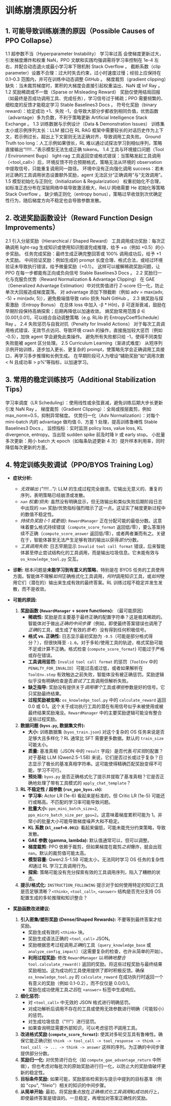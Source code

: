 # 训练崩溃原因分析

## 1. 可能导致训练崩溃的原因（Possible Causes of PPO Collapse）

1.1 超参数不当（Hyperparameter Instability）
学习率过高 会使梯度更新过大，引发梯度爆炸和权重 NaN，PPO 文献和实践均强调需将学习率控制在 1e-4 左右，并配合动态退火或最小学习率下限机制
Stack Overflow
。
截断系数（clip parameter）设置不合理：过大时失去约束，过小时速度过慢；经验上应保持在 0.1–0.3 范围内，并可在训练中动态调整
GitHub
。
梯度裁剪（gradient clipping）缺失：当未裁剪梯度时，累积的大梯度会直接引起权重溢出、NaN 或 Inf
Ray
。
1.2 奖励稀疏或不一致（Sparse or Misleading Reward）
奖励仅使用结局回报（如最终是否成功调用工具、完成任务），学习信号过于稀疏；PPO 需要频繁的、细粒度的反馈才能稳定学习
Stable Baselines3 Docs
。
符号化奖励（binary reward）：给定成功 +1、失败 -1，会导致大部分步都收到相同负值，优势函数（advantage）多为负数，不利于策略更新
Artificial Intelligence Stack Exchange
。
1.3 训练数据与示例设计（Data & Demonstration Issues）
训练集太小或示例序列太长：LLM 接口在 RL RAG 框架中需要较长的对话历史作为上下文，若示例过长，超出上下文窗则无法正确对齐，导致调用工具失败。
Ground Truth too long：人工示例如果很长，RL 难以通过试探法学习到相似序列，策略直接输出“!!!!!…”表示模型无法生成正确 tokens。
1.4 工具与环境接口问题（Tool / Environment Bugs）
light-rag 工具返回空或格式错误：当策略发起工具调用（<tool_call>）后，环境反馈不符合预期格式，策略无法从环境的 observation 中提取信号，只能重复调用同一路径。
环境中没有正向强化调用 success：若未对正确的工具调用状态设置额外奖励，agent 无法区分“正确调用”与“无效调用”。
1.5 模型初始化与正则化（Initialization & Regularization）
权重初始化不合理，如标准正态分布在深层网络中易导致激活极大，ReLU 网络需要 He 初始化等策略
Stack Overflow
。
缺少熵正则化（entropy bonus），策略过早收敛到次优确定性行为，随后梯度方向不稳定也会导致参数发散。

## 2. 改进奖励函数设计（Reward Function Design Improvements）

2.1 引入分层奖励（Hierarchical / Shaped Reward）
工具调用成功奖励：每次正确调用 light-rag 生成知识或使用知识图谱完成推理，给予 +α（例如 +0.5）的小步奖励。
任务完成奖励：最终生成正确完整回答或 100% 调用成功后，给予 +1 大奖励。
中间验证奖励：例如生成的 prompt 长度合理、格式合法，或经过环境验证未导致执行错误，给予微量奖励（+0.1）。
这样可以缓解稀疏奖励问题，让 PPO 在每一步都能有正向或负向信号
Stable Baselines3 Docs
。
2.2 奖励归一化与克服负优势（Reward Normalization & Advantage Clipping）
在 GAE（Generalized Advantage Estimation）中对优势值进行 Z-score 归一化，防止单次大回报造成梯度震荡。
对 advantage 添加下限截断（例如 adv = max(adv, -5) + min(adv, 5)），避免极端值导致 ratio 损失 NaN
GitHub
。
2.3 熵奖励与探索激励（Entropy Bonus）
在总体 loss 中加入 -β * H(π)，β 可逐渐衰减，鼓励在早期阶段保持高熵探索；后期再降低以加速收敛。
熵奖励常用范围 β ∈ [0.001,0.01]，可以结合自动调整策略（e.g. RLlib 的 EntropyCoeffSchedule）
Ray
。
2.4 失败惩罚与自我对抗（Penalty for Invalid Actions）
对于每次工具调用格式错误、无效节点访问、导致环境 crash 的操作，直接施加较大惩罚（例如 -0.5），加快 agent 学会避免此类操作。
避免所有失败都只给 -1，使得不同类型失败能被 agent 区分处理。
2.5 Curriculum Learning（渐进式难度）
从短序列示例开始训练，逐步加入更长、更复杂的 prompt，使策略先学会正确调用工具接口，再学习多步推理和长例生成。
在早期阶段可人为增设“辅助奖励”如“调用次数 < N 且成功率 > p%”等指标，以加速学习。

## 3. 常用的稳定训练技巧（Additional Stabilization Tips）

学习率调度（LR Scheduling）：使用线性或余弦衰减，避免训练后期大步长更新引发 NaN
Ray
。
梯度裁剪（Gradient Clipping）：全局或按层裁剪，例如 max_norm=0.5，抑制异常梯度。
优势归一化（Adv Normalization）：对每个 mini-batch 内的 advantage 做均值 0、方差 1 处理，提高训练鲁棒性
Stable Baselines3 Docs
。
监控指标：实时监测 policy loss, value loss, KL divergence, entropy。当出现 sudden spike 前及时降 lr 或 early stop。
小批量多次更新：用小 batch 大 epoch（如每条轨迹更新 4 次）提升样本利用率，同时降低每次更新的方差。


## 4. 特定训练失败调试（PPO/BYOS Training Log） 

*   **症状分析:**
    *   *无效输出 ("!!!!...")*: LLM 的生成过程完全崩溃。它输出无意义的、重复的序列，表明策略已经崩溃或发散。
    *   *`nan` 权重/损失:* 虽然没有明确显示，但无效输出和类似失败后期阶段日志中出现的 `nan` 奖励/优势指标强烈暗示了这一点。这证实了梯度更新过程中的数值不稳定性。
    *   *持续负奖励 (-1 或更低):* `RewardManager` 正在分配可能的最低分数。这意味着要么格式持续错误（`compute_score_format` 返回低/零），要么答案持续不正确（`compute_score_answer` 返回低/零），或者两者兼而有之。关键在于，智能体甚至无法产生足够有效的输出以获得*部分*分数。
    *   *工具调用失败:* 日志早期显示 `Invalid tool call format` 错误，后来智能体甚至停止尝试结构化的工具调用，而是输出垃圾信息。它未能有效与 `os_knowledge_tool.py` 交互。
*   **诊断:** 根本问题是**未能学习到有意义的策略**，特别是在 BYOS 任务的工具使用方面。智能体不理解*如何*正确格式化工具调用，*何时*调用知识工具，或*如何*使用它们（潜在的）输出来生成有效的最终答案。RL 训练过程不稳定并发生发散，而不是收敛。
*   **可能的原因:**
    1.  **奖励函数 (`RewardManager` + score functions):** （最可能原因）
        *   **稀疏性:** 奖励是否主要基于最终正确的配置字符串？这是极其稀疏的。智能体对于做出*正确的中间步骤*（例如，即使最终答案错误也调用了*正确*的工具，或生成了有效的*思考*）没有得到任何积极信号。
        *   **格式 vs. 正确性:** 日志显示最初奖励为 `-0.5`（可能是部分格式得分？），但很快降至 `-1.0`。对于多轮/使用工具的轨迹，格式奖励可能不足或计算不正确。格式检查 (`compute_score_format`) 可能过于严格或存在错误。
        *   **工具调用惩罚:** `Invalid tool call format` 的惩罚（`ToolEnv` 中的 `PENALTY_FOR_INVALID`）可能过高或过低，或者如果解析在 `ToolEnv.step` 有效触达之前失败，智能体没有被正确惩罚。奖励逻辑似乎没有明确检查是否*尝试了*工具调用但解析失败。
        *   **缺乏指导:** 奖励没有提供关于*调用哪个*工具或*哪些*参数是好的信号。它只奖励最终结果。
        *   **过程奖励被忽略:** `os_knowledge_tool.py` 中的 `calculate_reward` 返回 0.0 或 0.1。这个关于成功执行工具的潜在有用信号似乎未被使用或被最终结果奖励淹没。`RewardManager` 中的主要奖励逻辑可能没有整合这些过程奖励。
    2.  **数据问题 (`byos.py`, 数据集文件):**
        *   **大小:** 训练数据集 (`byos_train.json`) 对这个复杂的 OS 任务来说是否足够大且多样化？RL 通常比 SFT 需要更多数据。默认的 `train_size` 可能太小。
        *   **质量:** 基准真相（JSON 中的 `result` 字段）是否代表*可实现*的配置？对于基础 LLM (Qwen2.5-1.5B) 来说，它们是否过长或过于复杂？日志显示了极长的基准真相字符串。这可能使得精确匹配奖励变得不可能，学习不可行。
        *   **预处理:** `byos.py` 是否正确格式化了提示并提取了基准真相？它是否正确地处理了带有工具模式的 `apply_chat_template`？
    3.  **RL 不稳定性 / 超参数 (`run_ppo_byos.sh`):**
        *   **学习率:** Actor LR (1e-6) 看起来是标准的，但 Critic LR (1e-5) 可能还行或略高。不匹配的学习率可能导致问题。
        *   **批量大小:** `ppo_mini_batch_size=2`, `ppo_micro_batch_size_per_gpu=2`。这意味着梯度累积可能为 1。非常小的批量大小可能导致梯度噪声大和不稳定。
        *   **KL 系数 (`kl_coef=0.001`):** 看起来偏低，可能未能充分约束策略，导致发散。
        *   **GAE 参数 (gamma, lambda):** 默认值通常可以，但可以调整。
        *   **梯度裁剪:** PPO 依赖于裁剪，但如果梯度在裁剪*之前*爆炸，就会出现 `nan`。默认的裁剪值可能太高。
        *   **模型容量:** Qwen2.5-1.5B 可能太小，无法同时学习 OS 任务的复杂性*和*通过 RL 学习工具调用行为。
        *   **探索:** 策略可能没有充分探索有效的工具调用序列，陷入了糟糕的状态。
    4.  **提示/格式化:** `INSTRUCTION_FOLLOWING` 提示对于如何使用特定的知识工具是否足够清晰？`<think>`, `<tool_call>`, `<answer>` 结构是否充分支持 OS 配置生成的多轮推理和知识整合？

*   **奖励函数改进建议:**
    1.  **引入密集/塑形奖励 (Dense/Shaped Rewards):** 不要等到最终答案才给奖励。
        *   奖励生成有效的 `<think>` 块。
        *   奖励生成语法正确的 `<tool_call>` JSON。
        *   奖励根据思考过程调用*正确*的工具（`query_knowledge_base` 或 `analyze_config_impact`）（这需要复杂的检查，也许从简单的开始）。
        *   **利用过程奖励:** 修改 `RewardManager` 以*明确地整合* `tool.calculate_reward()` 返回的奖励。将这些过程奖励与最终结果奖励相加。这为成功的工具使用提供了即时积极反馈。确保 `os_knowledge_tool.py` 的 `calculate_reward` 在成功执行时返回一个有意义的奖励（例如 0.1-0.2），而不仅仅是 0.0/0.1。
        *   奖励在成功使用工具*之后*在 `<answer>` 标签中生成响应。
    2.  **细化惩罚:**
        *   对 `<tool_call>` 中无效的 JSON 格式进行明确惩罚。
        *   对成功解析后调用不存在的工具或使用无效参数进行明确（可能较小）的惩罚。
        *   对生成垃圾信息（"!!!"）进行惩罚。
        *   如果查询明显需要外部知识，可以考虑惩罚*不*调用工具。
    3.  **改进格式奖励 (`compute_score_format`):** 使其对多轮交互具有鲁棒性。确保它能正确识别 `think -> tool_call -> tool_response -> think -> tool_call -> ... -> think -> answer` 这样的序列。为正确的中间步骤提供部分分数。
    4.  **奖励归一化:** 对优势进行白化（如 `compute_gae_advantage_return` 中所做），但也考虑对每批次的原始奖励进行归一化，以防止大的奖励值破坏更新的稳定性。
    5.  **目标条件奖励:** 如果可能，奖励那些检索到与提示中提到的目标基准（例如 "cpu", "fileio"）相关的知识的中间步骤。
    6.  **从简单开始:** 最初，将奖励重点放在*正确格式化工具调用*和*成功执行*上，即使最终答案是错误的。一旦稳定，再增加对答案正确性的奖励。
